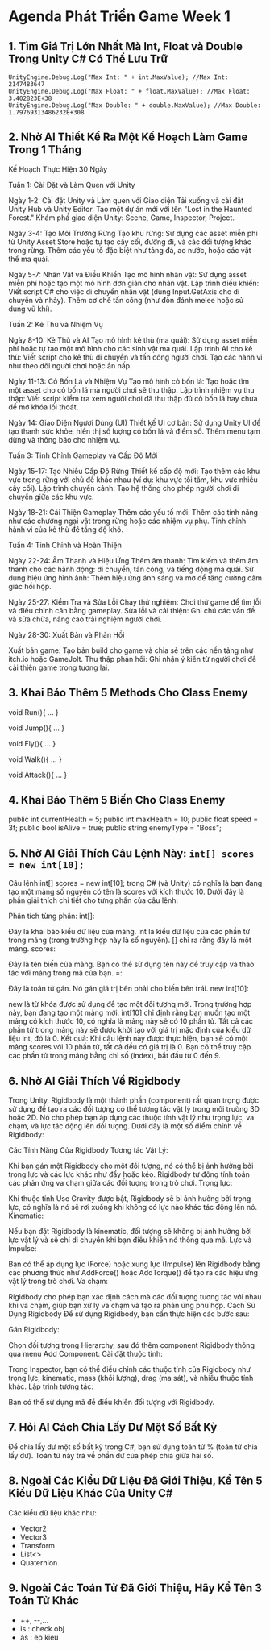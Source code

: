 # Agenda Phát Triển Game Week 1

## 1. Tìm Giá Trị Lớn Nhất Mà Int, Float và Double Trong Unity C# Có Thể Lưu Trữ
    UnityEngine.Debug.Log("Max Int: " + int.MaxValue); //Max Int: 2147483647
    UnityEngine.Debug.Log("Max Float: " + float.MaxValue); //Max Float: 3.402823E+38
    UnityEngine.Debug.Log("Max Double: " + double.MaxValue); //Max Double: 1.79769313486232E+308

## 2. Nhờ AI Thiết Kế Ra Một Kế Hoạch Làm Game Trong 1 Tháng
Kế Hoạch Thực Hiện 30 Ngày

Tuần 1: Cài Đặt và Làm Quen với Unity

Ngày 1-2: Cài đặt Unity và Làm quen với Giao diện
Tải xuống và cài đặt Unity Hub và Unity Editor.
Tạo một dự án mới với tên "Lost in the Haunted Forest."
Khám phá giao diện Unity: Scene, Game, Inspector, Project.

Ngày 3-4: Tạo Môi Trường Rừng
Tạo khu rừng:
Sử dụng các asset miễn phí từ Unity Asset Store hoặc tự tạo cây cối, đường đi, và các đối tượng khác trong rừng.
Thêm các yếu tố đặc biệt như tảng đá, ao nước, hoặc các vật thể ma quái.

Ngày 5-7: Nhân Vật và Điều Khiển
Tạo mô hình nhân vật:
Sử dụng asset miễn phí hoặc tạo một mô hình đơn giản cho nhân vật.
Lập trình điều khiển:
Viết script C# cho việc di chuyển nhân vật (dùng Input.GetAxis cho di chuyển và nhảy).
Thêm cơ chế tấn công (như đòn đánh melee hoặc sử dụng vũ khí).


Tuần 2: Kẻ Thù và Nhiệm Vụ

Ngày 8-10: Kẻ Thù và AI
Tạo mô hình kẻ thù (ma quái):
Sử dụng asset miễn phí hoặc tự tạo một mô hình cho các sinh vật ma quái.
Lập trình AI cho kẻ thù:
Viết script cho kẻ thù di chuyển và tấn công người chơi.
Tạo các hành vi như theo dõi người chơi hoặc ẩn nấp.

Ngày 11-13: Cỏ Bốn Lá và Nhiệm Vụ
Tạo mô hình cỏ bốn lá:
Tạo hoặc tìm một asset cho cỏ bốn lá mà người chơi sẽ thu thập.
Lập trình nhiệm vụ thu thập:
Viết script kiểm tra xem người chơi đã thu thập đủ cỏ bốn lá hay chưa để mở khóa lối thoát.

Ngày 14: Giao Diện Người Dùng (UI)
Thiết kế UI cơ bản:
Sử dụng Unity UI để tạo thanh sức khỏe, hiển thị số lượng cỏ bốn lá và điểm số.
Thêm menu tạm dừng và thông báo cho nhiệm vụ.


Tuần 3: Tinh Chỉnh Gameplay và Cấp Độ Mới

Ngày 15-17: Tạo Nhiều Cấp Độ Rừng
Thiết kế cấp độ mới:
Tạo thêm các khu vực trong rừng với chủ đề khác nhau (ví dụ: khu vực tối tăm, khu vực nhiều cây cối).
Lập trình chuyển cảnh:
Tạo hệ thống cho phép người chơi di chuyển giữa các khu vực.

Ngày 18-21: Cải Thiện Gameplay
Thêm các yếu tố mới:
Thêm các tính năng như các chướng ngại vật trong rừng hoặc các nhiệm vụ phụ.
Tinh chỉnh hành vi của kẻ thù để tăng độ khó.

Tuần 4: Tinh Chỉnh và Hoàn Thiện

Ngày 22-24: Âm Thanh và Hiệu Ứng
Thêm âm thanh:
Tìm kiếm và thêm âm thanh cho các hành động: di chuyển, tấn công, và tiếng động ma quái.
Sử dụng hiệu ứng hình ảnh:
Thêm hiệu ứng ánh sáng và mờ để tăng cường cảm giác hồi hộp.

Ngày 25-27: Kiểm Tra và Sửa Lỗi
Chạy thử nghiệm:
Chơi thử game để tìm lỗi và điều chỉnh cân bằng gameplay.
Sửa lỗi và cải thiện:
Ghi chú các vấn đề và sửa chữa, nâng cao trải nghiệm người chơi.

Ngày 28-30: Xuất Bản và Phản Hồi

Xuất bản game:
Tạo bản build cho game và chia sẻ trên các nền tảng như itch.io hoặc GameJolt.
Thu thập phản hồi:
Ghi nhận ý kiến từ người chơi để cải thiện game trong tương lai.

## 3. Khai Báo Thêm 5 Methods Cho Class Enemy
void Run(){
    ...
}

void Jump(){
    ...
}

void Fly(){
    ...
}

void Walk(){
    ...
}

void Attack(){
    ...
}
## 4. Khai Báo Thêm 5 Biến Cho Class Enemy
public int currentHealth = 5;
public int maxHealth = 10;
public float speed = 3f;
public bool isAlive = true;
public string enemyType = "Boss";

## 5. Nhờ AI Giải Thích Câu Lệnh Này: `int[] scores = new int[10];`
Câu lệnh int[] scores = new int[10]; trong C# (và Unity) có nghĩa là bạn đang tạo một mảng số nguyên có tên là scores với kích thước 10. Dưới đây là phần giải thích chi tiết cho từng phần của câu lệnh:

Phân tích từng phần:
int[]:

Đây là khai báo kiểu dữ liệu của mảng.
int là kiểu dữ liệu của các phần tử trong mảng (trong trường hợp này là số nguyên).
[] chỉ ra rằng đây là một mảng.
scores:

Đây là tên biến của mảng. Bạn có thể sử dụng tên này để truy cập và thao tác với mảng trong mã của bạn.
=:

Đây là toán tử gán. Nó gán giá trị bên phải cho biến bên trái.
new int[10]:

new là từ khóa được sử dụng để tạo một đối tượng mới. Trong trường hợp này, bạn đang tạo một mảng mới.
int[10] chỉ định rằng bạn muốn tạo một mảng có kích thước 10, có nghĩa là mảng này sẽ có 10 phần tử. Tất cả các phần tử trong mảng này sẽ được khởi tạo với giá trị mặc định của kiểu dữ liệu int, đó là 0.
Kết quả:
Khi câu lệnh này được thực hiện, bạn sẽ có một mảng scores với 10 phần tử, tất cả đều có giá trị là 0. Bạn có thể truy cập các phần tử trong mảng bằng chỉ số (index), bắt đầu từ 0 đến 9.

## 6. Nhờ AI Giải Thích Về Rigidbody
Trong Unity, Rigidbody là một thành phần (component) rất quan trọng được sử dụng để tạo ra các đối tượng có thể tương tác vật lý trong môi trường 3D hoặc 2D. Nó cho phép bạn áp dụng các thuộc tính vật lý như trọng lực, va chạm, và lực tác động lên đối tượng. Dưới đây là một số điểm chính về Rigidbody:

Các Tính Năng Của Rigidbody
Tương tác Vật Lý:

Khi bạn gán một Rigidbody cho một đối tượng, nó có thể bị ảnh hưởng bởi trọng lực và các lực khác như đẩy hoặc kéo.
Rigidbody tự động tính toán các phản ứng va chạm giữa các đối tượng trong trò chơi.
Trọng lực:

Khi thuộc tính Use Gravity được bật, Rigidbody sẽ bị ảnh hưởng bởi trọng lực, có nghĩa là nó sẽ rơi xuống khi không có lực nào khác tác động lên nó.
Kinematic:

Nếu bạn đặt Rigidbody là kinematic, đối tượng sẽ không bị ảnh hưởng bởi lực vật lý và sẽ chỉ di chuyển khi bạn điều khiển nó thông qua mã.
Lực và Impulse:

Bạn có thể áp dụng lực (Force) hoặc xung lực (Impulse) lên Rigidbody bằng các phương thức như AddForce() hoặc AddTorque() để tạo ra các hiệu ứng vật lý trong trò chơi.
Va chạm:

Rigidbody cho phép bạn xác định cách mà các đối tượng tương tác với nhau khi va chạm, giúp bạn xử lý va chạm và tạo ra phản ứng phù hợp.
Cách Sử Dụng Rigidbody
Để sử dụng Rigidbody, bạn cần thực hiện các bước sau:

Gán Rigidbody:

Chọn đối tượng trong Hierarchy, sau đó thêm component Rigidbody thông qua menu Add Component.
Cài đặt thuộc tính:

Trong Inspector, bạn có thể điều chỉnh các thuộc tính của Rigidbody như trọng lực, kinematic, mass (khối lượng), drag (ma sát), và nhiều thuộc tính khác.
Lập trình tương tác:

Bạn có thể sử dụng mã để điều khiển đối tượng với Rigidbody. 

## 7. Hỏi AI Cách Chia Lấy Dư Một Số Bất Kỳ
Để chia lấy dư một số bất kỳ trong C#, bạn sử dụng toán tử % (toán tử chia lấy dư). Toán tử này trả về phần dư của phép chia giữa hai số.

## 8. Ngoài Các Kiểu Dữ Liệu Đã Giới Thiệu, Kể Tên 5 Kiểu Dữ Liệu Khác Của Unity C#
Các kiểu dữ liệu khác như: 
 - Vector2
 - Vector3
 - Transform
 - List<>
 - Quaternion

## 9. Ngoài Các Toán Tử Đã Giới Thiệu, Hãy Kể Tên 3 Toán Tử Khác
- ++, --,...
- is : check obj
- as : ep kieu


